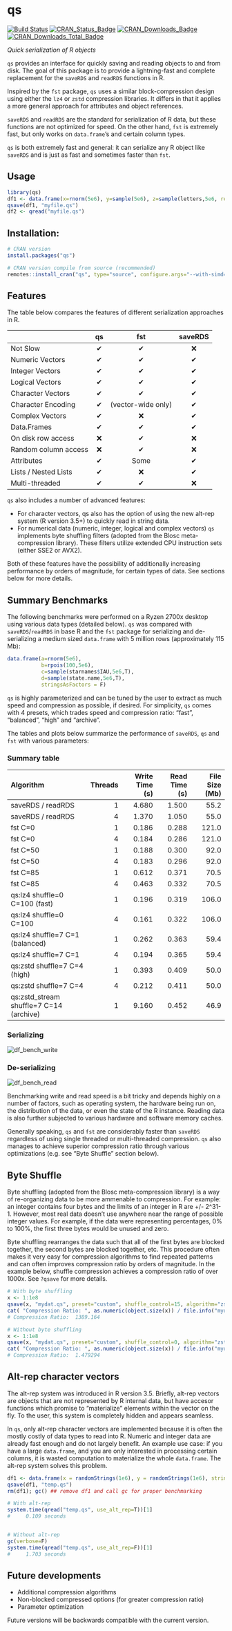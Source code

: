 qs
================

<!-- <img src="qshex.png" width = "130" height = "150" align="right" style="border:0px;padding:15px"> -->

[![Build
Status](https://travis-ci.org/traversc/qs.svg)](https://travis-ci.org/traversc/qs)
[![CRAN\_Status\_Badge](http://www.r-pkg.org/badges/version/qs)](https://cran.r-project.org/package=qs)
[![CRAN\_Downloads\_Badge](https://cranlogs.r-pkg.org/badges/qs)](https://cran.r-project.org/package=qs)
[![CRAN\_Downloads\_Total\_Badge](https://cranlogs.r-pkg.org/badges/grand-total/qs)](https://cran.r-project.org/package=qs)

*Quick serialization of R objects*

`qs` provides an interface for quickly saving and reading objects to and
from disk. The goal of this package is to provide a lightning-fast and
complete replacement for the `saveRDS` and `readRDS` functions in R.

Inspired by the `fst` package, `qs` uses a similar block-compression
design using either the `lz4` or `zstd` compression libraries. It
differs in that it applies a more general approach for attributes and
object references.

`saveRDS` and `readRDS` are the standard for serialization of R data,
but these functions are not optimized for speed. On the other hand,
`fst` is extremely fast, but only works on `data.frame`’s and certain
column types.

`qs` is both extremely fast and general: it can serialize any R object
like `saveRDS` and is just as fast and sometimes faster than `fst`.

## Usage

``` r
library(qs)
df1 <- data.frame(x=rnorm(5e6), y=sample(5e6), z=sample(letters,5e6, replace=T))
qsave(df1, "myfile.qs")
df2 <- qread("myfile.qs")
```

## Installation:

``` r
# CRAN version
install.packages("qs")

# CRAN version compile from source (recommended)
remotes::install_cran("qs", type="source", configure.args="--with-simd=AVX2")
```

## Features

The table below compares the features of different serialization
approaches in R.

|                      | qs |        fst         | saveRDS |
| -------------------- | :-: | :----------------: | :-----: |
| Not Slow             | ✔  |         ✔          |    ❌    |
| Numeric Vectors      | ✔  |         ✔          |    ✔    |
| Integer Vectors      | ✔  |         ✔          |    ✔    |
| Logical Vectors      | ✔  |         ✔          |    ✔    |
| Character Vectors    | ✔  |         ✔          |    ✔    |
| Character Encoding   | ✔  | (vector-wide only) |    ✔    |
| Complex Vectors      | ✔  |         ❌          |    ✔    |
| Data.Frames          | ✔  |         ✔          |    ✔    |
| On disk row access   | ❌  |         ✔          |    ❌    |
| Random column access | ❌  |         ✔          |    ❌    |
| Attributes           | ✔  |        Some        |    ✔    |
| Lists / Nested Lists | ✔  |         ❌          |    ✔    |
| Multi-threaded       | ✔  |         ✔          |    ❌    |

`qs` also includes a number of advanced features:

  - For character vectors, qs also has the option of using the new
    alt-rep system (R version 3.5+) to quickly read in string data.
  - For numerical data (numeric, integer, logical and complex vectors)
    `qs` implements byte shuffling filters (adopted from the Blosc
    meta-compression library). These filters utilize extended CPU
    instruction sets (either SSE2 or AVX2).

Both of these features have the possibility of additionally increasing
performance by orders of magnitude, for certain types of data. See
sections below for more details.

## Summary Benchmarks

The following benchmarks were performed on a Ryzen 2700x desktop using
various data types (detailed below). `qs` was compared with
`saveRDS`/`readRDS` in base R and the `fst` package for serializing and
de-serializing a medium sized `data.frame` with 5 million rows
(approximately 115 Mb):

``` r
data.frame(a=rnorm(5e6), 
           b=rpois(100,5e6),
           c=sample(starnames$IAU,5e6,T),
           d=sample(state.name,5e6,T),
           stringsAsFactors = F)
```

`qs` is highly parameterized and can be tuned by the user to extract as
much speed and compression as possible, if desired. For simplicity, `qs`
comes with 4 presets, which trades speed and compression ratio: “fast”,
“balanced”, “high” and “archive”.

The tables and plots below summarize the performance of `saveRDS`, `qs`
and `fst` with various
parameters:

### Summary table

| Algorithm                                | Threads | Write Time (s) | Read Time (s) | File Size (Mb) |
| :--------------------------------------- | ------: | -------------: | ------------: | -------------: |
| saveRDS / readRDS                        |       1 |          4.680 |         1.500 |           55.2 |
| saveRDS / readRDS                        |       4 |          1.370 |         1.050 |           55.0 |
| fst C=0                                  |       1 |          0.186 |         0.288 |          121.0 |
| fst C=0                                  |       4 |          0.184 |         0.286 |          121.0 |
| fst C=50                                 |       1 |          0.188 |         0.300 |           92.0 |
| fst C=50                                 |       4 |          0.183 |         0.296 |           92.0 |
| fst C=85                                 |       1 |          0.612 |         0.371 |           70.5 |
| fst C=85                                 |       4 |          0.463 |         0.332 |           70.5 |
| qs:lz4 shuffle=0 C=100 (fast)            |       1 |          0.196 |         0.319 |          106.0 |
| qs:lz4 shuffle=0 C=100                   |       4 |          0.161 |         0.322 |          106.0 |
| qs:lz4 shuffle=7 C=1 (balanced)          |       1 |          0.262 |         0.363 |           59.4 |
| qs:lz4 shuffle=7 C=1                     |       4 |          0.194 |         0.365 |           59.4 |
| qs:zstd shuffle=7 C=4 (high)             |       1 |          0.393 |         0.409 |           50.0 |
| qs:zstd shuffle=7 C=4                    |       4 |          0.212 |         0.411 |           50.0 |
| qs:zstd\_stream shuffle=7 C=14 (archive) |       1 |          9.160 |         0.452 |           46.9 |

### Serializing

![](vignettes/df_bench_write.png "df_bench_write")

### De-serializing

![](vignettes/df_bench_read.png "df_bench_read")

Benchmarking write and read speed is a bit tricky and depends highly on
a number of factors, such as operating system, the hardware being run
on, the distribution of the data, or even the state of the R instance.
Reading data is also further subjected to various hardware and software
memory caches.

Generally speaking, `qs` and `fst` are considerably faster than
`saveRDS` regardless of using single threaded or multi-threaded
compression. `qs` also manages to achieve superior compression ratio
through various optimizations (e.g. see “Byte Shuffle” section below).

## Byte Shuffle

Byte shuffling (adopted from the Blosc meta-compression library) is a
way of re-organizing data to be more ammenable to compression. For
example: an integer contains four bytes and the limits of an integer in
R are +/- 2^31-1. However, most real data doesn’t use anywhere near the
range of possible integer values. For example, if the data were
representing percentages, 0% to 100%, the first three bytes would be
unused and zero.

Byte shuffling rearranges the data such that all of the first bytes are
blocked together, the second bytes are blocked together, etc. This
procedure often makes it very easy for compression algorithms to find
repeated patterns and can often improves compression ratio by orders of
magnitude. In the example below, shuffle compression achieves a
compression ratio of over 1000x. See `?qsave` for more details.

``` r
# With byte shuffling
x <- 1:1e8
qsave(x, "mydat.qs", preset="custom", shuffle_control=15, algorithm="zstd")
cat( "Compression Ratio: ", as.numeric(object.size(x)) / file.info("mydat.qs")$size, "\n" )
# Compression Ratio:  1389.164

# Without byte shuffling
x <- 1:1e8
qsave(x, "mydat.qs", preset="custom", shuffle_control=0, algorithm="zstd")
cat( "Compression Ratio: ", as.numeric(object.size(x)) / file.info("mydat.qs")$size, "\n" )
# Compression Ratio:  1.479294 
```

## Alt-rep character vectors

The alt-rep system was introduced in R version 3.5. Briefly, alt-rep
vectors are objects that are not represented by R internal data, but
have accesor functions which promise to “materialize” elements within
the vector on the fly. To the user, this system is completely hidden and
appears seamless.

In `qs`, only alt-rep character vectors are implemented because it is
often the mostly costly of data types to read into R. Numeric and
integer data are already fast enough and do not largely benefit. An
example use case: if you have a large `data.frame`, and you are only
interested in processing certain columns, it is wasted computation to
materialize the whole `data.frame`. The alt-rep system solves this
problem.

``` r
df1 <- data.frame(x = randomStrings(1e6), y = randomStrings(1e6), stringsAsFactors = F)
qsave(df1, "temp.qs")
rm(df1); gc() ## remove df1 and call gc for proper benchmarking

# With alt-rep
system.time(qread("temp.qs", use_alt_rep=T))[1]
#     0.109 seconds


# Without alt-rep
gc(verbose=F)
system.time(qread("temp.qs", use_alt_rep=F))[1]
#     1.703 seconds
```

## Future developments

  - Additional compression algorithms
  - Non-blocked compressed options (for greater compression ratio)
  - Parameter optimization

Future versions will be backwards compatible with the current version.

